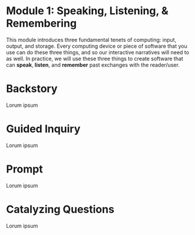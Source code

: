 <script>
    import Callout from "$lib/components/Callout.svelte";
</script>

# Module 1: Speaking, Listening, & Remembering

This module introduces three fundamental tenets of computing: input, output, and storage. Every computing device or piece of software that you use can do these three things, and so our interactive narratives will need to as well. In practice, we will use these three things to create software that can **speak**, **listen**, and **remember** past exchanges with the reader/user.

# Backstory

Lorum ipsum

<Callout></Callout>

# Guided Inquiry

Lorum ipsum

# Prompt

Lorum ipsum

# Catalyzing Questions

Lorum ipsum 